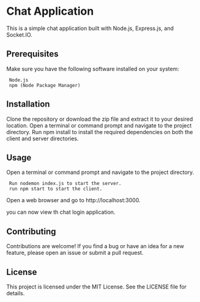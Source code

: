  # Chat Application
This is a simple chat application built with Node.js, Express.js, and Socket.IO.

## Prerequisites
Make sure you have the following software installed on your system:

     Node.js
     npm (Node Package Manager)
## Installation
Clone the repository or download the zip file and extract it to your desired location.
Open a terminal or command prompt and navigate to the project directory.
Run npm install to install the required dependencies on both the client and server directories.

## Usage
Open a terminal or command prompt and navigate to the project directory.
 
     Run nodemon index.js to start the server.
     run npm start to start the client.
     
Open a web browser and go to http://localhost:3000.

you can now view th chat login application.
## Contributing
Contributions are welcome! If you find a bug or have an idea for a new feature, please open an issue or submit a pull request.

## License
This project is licensed under the MIT License. See the LICENSE file for details.

